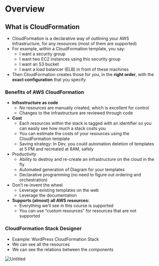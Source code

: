 # Overview

## What is CloudFormation

- CloudFormation is a declarative way of outlining your AWS Infrastructure, for any resources (most of them are supported)
- For example, within a CloudFormation template, you say:
    - I want a security group
    - I want two EC2 instances using this security group
    - I want an S3 bucket
    - I want a load balancer (ELB) in front of these machines
- Then CloudFormation creates those for you, in the **right order**, with the **exact configuration** that you specify

### Benefits of AWS CloudFormation

- **Infrastructure as code**
    - No resources are manually created, which is excellent for control
    - Changes to the infrastructure are reviewed through code
- **Cost**
    - Each resources within the stack is tagged with an identifier so you can easily see how much a stack costs you
    - You can estimate the costs of your resources using the CloudFormation template
    - Saving strategy: In Dev, you could automation deletion of templates at 5 PM and recreated at 8AM, safely
- Productivity
    - Ability to destroy and re-create an infrastructure on the cloud in the fly
    - Automated generation of Diagram for your templates
    - Declarative programming (no need to figure out ordering and orchestration)
- Don’t re-invent the wheel
    - Leverage existing templates on the web
    - Leverage the documentation
- **Supports (almost) all AWS resources:**
    - Everything we’ll see in this course is supported
    - You can use “custom resources” for resources that are not supported

### CloudFormation Stack Designer

- Example: WordPress CloudFormation Stack
- We can see all the resources
- We can see the relations between the components

![Untitled](https://s3-us-west-2.amazonaws.com/secure.notion-static.com/8f4f1f9b-f0db-4731-b6f9-fb1dbf497581/Untitled.png)